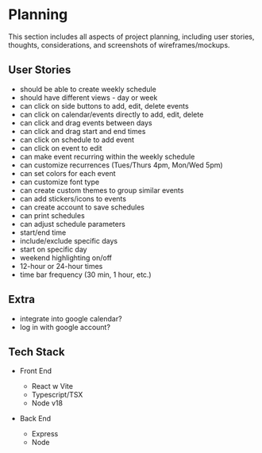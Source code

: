 # Planning
This section includes all aspects of project planning, including user stories, thoughts, considerations, and screenshots of wireframes/mockups.

## User Stories
* should be able to create weekly schedule
* should have different views - day or week
* can click on side buttons to add, edit, delete events
* can click on calendar/events directly to add, edit, delete
* can click and drag events between days
* can click and drag start and end times
* can click on schedule to add event
* can click on event to edit
* can make event recurring within the weekly schedule
* can customize recurrences (Tues/Thurs 4pm, Mon/Wed 5pm)
* can set colors for each event
* can customize font type
* can create custom themes to group similar events
* can add stickers/icons to events
* can create account to save schedules
* can print schedules
* can adjust schedule parameters
* start/end time
* include/exclude specific days
* start on specific day
* weekend highlighting on/off
* 12-hour or 24-hour times
* time bar frequency (30 min, 1 hour, etc.)

## Extra
* integrate into google calendar? 
* log in with google account?

## Tech Stack
* Front End
  * React w Vite
  * Typescript/TSX
  * Node v18
  
* Back End
  * Express
  * Node